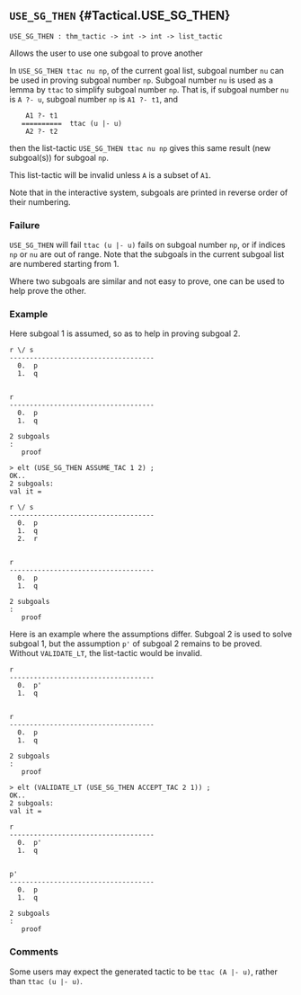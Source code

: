 ## `USE_SG_THEN` {#Tactical.USE_SG_THEN}


```
USE_SG_THEN : thm_tactic -> int -> int -> list_tactic
```



Allows the user to use one subgoal to prove another


In `USE_SG_THEN ttac nu np`, of the current goal list, subgoal number
`nu` can be used in proving subgoal number `np`.
Subgoal number `nu` is used as a lemma by `ttac`
to simplify subgoal number `np`. That is, if
subgoal number `nu` is `A ?- u`, subgoal number `np` is `A1 ?- t1`, and
    
        A1 ?- t1
       ==========  ttac (u |- u)
        A2 ?- t2
    
then the list-tactic `USE_SG_THEN ttac nu np` gives this same result
(new subgoal(s)) for subgoal `np`.

This list-tactic will be invalid unless `A` is a subset of `A1`.

Note that in the interactive system,
subgoals are printed in reverse order of their numbering.

### Failure

`USE_SG_THEN` will fail `ttac (u |- u)` fails on subgoal number `np`,
or if indices `np` or `nu` are out of range.  Note that the subgoals in the
current subgoal list are numbered starting from 1.


Where two subgoals are similar and not easy to prove, one can be used to
help prove the other.

### Example

Here subgoal 1 is assumed, so as to help in proving subgoal 2.
    
    r \/ s
    ------------------------------------
      0.  p
      1.  q
    
    
    r
    ------------------------------------
      0.  p
      1.  q
    
    2 subgoals
    :
       proof
    
    > elt (USE_SG_THEN ASSUME_TAC 1 2) ;
    OK..
    2 subgoals:
    val it =
    
    r \/ s
    ------------------------------------
      0.  p
      1.  q
      2.  r
    
    
    r
    ------------------------------------
      0.  p
      1.  q
    
    2 subgoals
    :
       proof
    
Here is an example where the assumptions differ.
Subgoal 2 is used to solve subgoal 1,
but the assumption `p'` of subgoal 2 remains to be proved.
Without `VALIDATE_LT`, the list-tactic would be invalid.
    
    r
    ------------------------------------
      0.  p'
      1.  q
    
    
    r
    ------------------------------------
      0.  p
      1.  q
    
    2 subgoals
    :
       proof
    
    > elt (VALIDATE_LT (USE_SG_THEN ACCEPT_TAC 2 1)) ;
    OK..
    2 subgoals:
    val it =
    
    r
    ------------------------------------
      0.  p'
      1.  q
    
    
    p'
    ------------------------------------
      0.  p
      1.  q
    
    2 subgoals
    :
       proof
    

### Comments

Some users may expect the generated tactic to be `ttac (A |- u)`, rather
than `ttac (u |- u)`.
